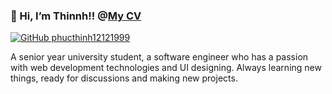 ### 👋 Hi, I’m Thinnh!! @[My CV](https://phucthinh12121999.github.io/thinh-cv/)

[![GitHub phucthinh12121999](https://img.shields.io/github/followers/phucthinh12121999?label=follow&style=social)](https://github.com/phucthinh12121999)

A senior year university student, a software engineer who has a passion with web development technologies and UI designing. Always learning new things, ready for discussions and making new projects.
